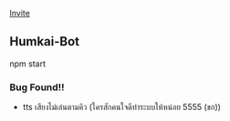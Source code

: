 [Invite](https://discord.com/api/oauth2/authorize?client_id=921379532219482112&permissions=8&scope=bot%20applications.commands)
## Humkai-Bot
<p>npm start</p>

### Bug Found!!
- tts เสียงไม่เล่นตามคิว (ใครสักคนใจดีทำระบบให้หน่อย 5555 (ขก))